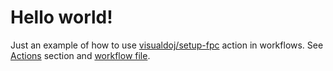 # Hello world!

Just an example of how to use [visualdoj/setup-fpc](https://github.com/visualdoj/setup-fpc) action in workflows. See [Actions](https://github.com/visualdoj/setup-fpc/actions) section and [workflow file](.github/workflows/hello.yml).
